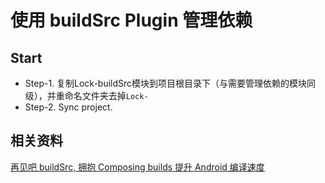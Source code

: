# 使用 buildSrc Plugin 管理依赖

## Start

* Step-1. 复制Lock-buildSrc模块到项目根目录下（与需要管理依赖的模块同级），并重命名文件夹去掉`Lock-`
* Step-2. Sync project.

## 相关资料
[再见吧 buildSrc, 拥抱 Composing builds 提升 Android 编译速度](https://juejin.cn/post/6844904176250519565)